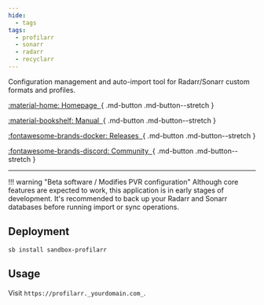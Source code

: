 ```yaml
---
hide:
  - tags
tags:
  - profilarr
  - sonarr
  - radarr
  - recyclarr
---
```


Configuration management and auto-import tool for Radarr/Sonarr custom formats and profiles.

<div class="grid sb-buttons" markdown data-search-exclude>

[:material-home: Homepage&nbsp;&nbsp;](https://dictionarry.dev/#home-content-profilarr){ .md-button .md-button--stretch }

[:material-bookshelf: Manual&nbsp;&nbsp;](https://dictionarry.dev/wiki/profilarr-setup){ .md-button .md-button--stretch }

[:fontawesome-brands-docker: Releases&nbsp;&nbsp;](https://hub.docker.com/r/santiagosayshey/profilarr/tags){ .md-button .md-button--stretch }

[:fontawesome-brands-discord: Community&nbsp;&nbsp;](https://discord.gg/ZeN6ggCHBN){ .md-button .md-button--stretch }

</div>

---

!!! warning "Beta software / Modifies PVR configuration"
    Although core features are expected to work, this application is in early stages of development. It's recommended to back up your Radarr and Sonarr databases before running import or sync operations.

## Deployment

```shell
sb install sandbox-profilarr
```

## Usage

Visit `https://profilarr._yourdomain.com_`.